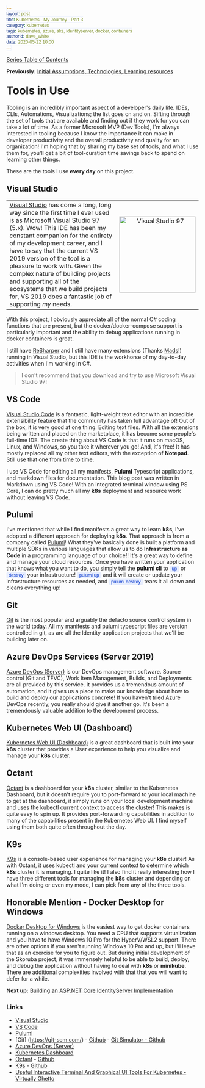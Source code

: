 ```yaml
---
layout: post
title: Kubernetes - My Journey - Part 3
category: kubernetes
tags: kubernetes, azure, aks, identityserver, docker, containers
authorId: dave_white
date: 2020-05-22 10:00
---
```

<style>
    h1, h2, h3, h4, h5, h6 {
       margin-top: 25px;
    }
    figure.highlight{
        background-color: #E8EEFE;
    }
    figure.highlight .gutter{
        color: #0033CD;
    }
    figure.highlight pre {
        font-family: 'Cascadia Code PL', monospace;
    }
    code {
        font-family: 'Cascadia Code PL', sans-serif;
        border-width: 0.1em;
        border-color: #E8EEFE;
        border-style: solid;
        border-radius: 0.3em;
        background-color: #E8EEFE;
        color: #0033CD;
        padding: 0em 0.4em;
        white-space: nowrap;
    }
</style>

[Series Table of Contents](/kubernetes/kubernetes-my-journey)

**Previously:**
[Initial Assumptions, Technologies, Learning resources](/kubernetes/kubernetes-my-journey-part-2)

# Tools in Use

Tooling is an incredibly important aspect of a developer's daily life. IDEs, CLIs, Automations, Visualizations; the list goes on and on. Sifting through the set of tools that are available and finding out if they work for you can take a lot of time. As a former Microsoft MVP (Dev Tools), I'm always interested in tooling because I know the importance it can make in developer productivity and the overall productivity and quality for an organization! I'm hoping that by sharing my base set of tools, and what I use them for, you'll get a bit of tool-curation time savings back to spend on learning other things.

These are the tools I use **every day** on this project.

## Visual Studio

| | |
|------------------------------------|:--:|
|[Visual Studio](https://visualstudio.microsoft.com/vs/) has come a long, long way since the first time I ever used is as Microsoft Visual Studio 97 (5.x). Wow! This IDE has been my constant companion for the entirety of my development career, and I have to say that the current VS 2019 version of the tool is a pleasure to work with. Given the complex nature of building projects and supporting all of the ecosystems that we build projects for, VS 2019 does a fantastic job of supporting _my_ needs.|<img width="200px" src="https://s3.amazonaws.com/neowin/news/images/uploaded/2017/02/1486663278_visual-studio-97.jpg" alt="Visual Studio 97">|

With this project, I obviously appreciate all of the normal C# coding functions that are present, but the docker/docker-compose support is particularly important and the ability to debug applications running in docker containers is great.

I still have [ReSharper](https://www.jetbrains.com/resharper/) and I still have many extensions (Thanks [Mads](https://marketplace.visualstudio.com/publishers/MadsKristensen)!) running in Visual Studio, but this IDE is the workhorse of my day-to-day activities when I'm working in C#.

> I don't recommend that you download and try to use Microsoft Visual Studio 97!

## VS Code

[Visual Studio Code](https://code.visualstudio.com/) is a fantastic, light-weight text editor with an incredible extensibility feature that the community has taken full advantage of! Out of the box, it is very good at one thing. Editing text files. With all the extensions being written and placed on the marketplace, it has become some people's full-time IDE. The create thing about VS Code is that it runs on macOS, Linux, and Windows, so you take it wherever you go! And, it's free! It has mostly replaced all my other text editors, with the exception of **Notepad**. Still use that one from time to time.

I use VS Code for editing all my manifests, **Pulumi** Typescript applications, and markdown files for documentation. This blog post was written in Markdown using VS Code! With an integrated terminal window using PS Core, I can do pretty much all my **k8s** deployment and resource work without leaving VS Code.

## Pulumi

I've mentioned that while I find manifests a great way to learn **k8s**, I've adopted a different approach for deploying **k8s**. That approach is from a company called [Pulumi](https://www.pulumi.com/)! What they've basically done is built a platform and multiple SDKs in various languages that allow us to do **Infrastructure as Code** in a programming language of our choice!! It's a great way to define and manage your cloud resources. Once you have written your application that knows what you want to do, you simply tell the **pulumi cli** to `up` or `destroy` your infrastructure! `pulumi up` and it will create or update your infrastructure resources as needed, and `pulumi destroy` tears it all down and cleans everything up!

## Git

[Git](https://git-scm.com/) is the most popular and arguably the defacto source control system in the world today. All my manifests and pulumi typescript files are version controlled in git, as are all the Identity application projects that we'll be building later on.

## Azure DevOps Services (Server 2019)

[Azure DevOps (Server)](https://azure.microsoft.com/en-ca/services/devops/) is our DevOps management software. Source control (Git and TFVC), Work Item Management, Builds, and Deployments are all provided by this service. It provides us a tremendous amount of automation, and it gives us a place to make our knowledge about how to build and deploy our applications concrete! If you haven't tried Azure DevOps recently, you really should give it another go. It's been a tremendously valuable addition to the development process.

## Kubernetes Web UI (Dashboard)

[Kubernetes Web UI (Dashboard)](https://kubernetes.io/docs/tasks/access-application-cluster/web-ui-dashboard/) is a great dashboard that is built into your **k8s** cluster that provides a User experience to help you visualize and manage your **k8s** cluster.

## Octant

[Octant](https://octant.dev/) is a dashboard for your **k8s** cluster, similar to the Kubernetes Dashboard, but it doesn't require you to port-forward to your local machine to get at the dashboard, it simply runs on your local development machine and uses the kubectl current context to access the cluster! This makes is quite easy to spin up. It provides port-forwarding capabilities in addition to many of the capabilities present in the Kubernetes Web UI. I find myself using them both quite often throughout the day.

## K9s

[K9s](https://k9scli.io/) is a console-based user experience for managing your **k8s** cluster! As with Octant, it uses kubectl and your current context to determine which **k8s** cluster it is managing. I quite like it! I also find it really interesting how I have three different tools for managing the **k8s** cluster and depending on what I'm doing or even my mode, I can pick from any of the three tools.

## Honorable Mention - Docker Desktop for Windows

[Docker Desktop for Windows](https://hub.docker.com/editions/community/docker-ce-desktop-windows) is the easiest way to get docker containers running on a windows desktop. You need a CPU that supports virtualization and you have to have Windows 10 Pro for the HyperV/WSL2 support. There are other options if you aren't running Windows 10 Pro and up, but I'll leave that as an exercise for you to figure out. But during initial development of the Skoruba project, it was immensely helpful to be able to build, deploy, and debug the application without having to deal with **k8s** or **minikube**. There are additional complexities involved with that that you will want to defer for a while.

**Next up:**
[Building an ASP.NET Core IdentityServer Implementation](/kubernetes/kubernetes-my-journey-part-4)

### Links

- [Visual Studio](https://visualstudio.microsoft.com/)
- [VS Code](https://code.visualstudio.com/)
- [Pulumi](https://www.pulumi.com/)
- [Git] (https://git-scm.com/) - [Github](https://www.github.com) - [Git Simulator - Github](http://git-school.github.io/visualizing-git/)
- [Azure DevOps (Server)](https://azure.microsoft.com/en-ca/services/devops/)
- [Kubernetes Dashboard](https://kubernetes.io/docs/tasks/access-application-cluster/web-ui-dashboard/)
- [Octant](https://octant.dev/) - [Github](https://github.com/vmware-tanzu/octant)
- [K9s](https://k9scli.io/) - [Github](https://github.com/derailed/k9s)
- [Useful Interactive Terminal And Graphical UI Tools For Kubernetes - Virtually Ghetto](https://www.virtuallyghetto.com/2020/04/useful-interactive-terminal-and-graphical-ui-tools-for-kubernetes.html)